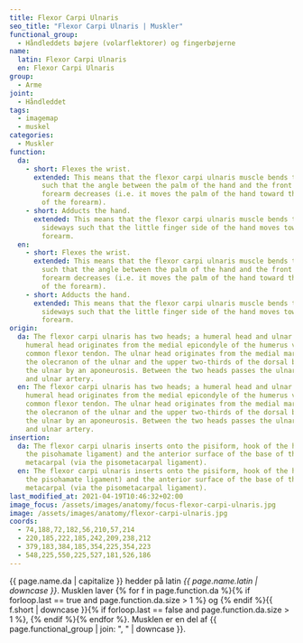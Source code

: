 ```yaml
---
title: Flexor Carpi Ulnaris
seo_title: "Flexor Carpi Ulnaris | Muskler"
functional_group:
  - Håndleddets bøjere (volarflektorer) og fingerbøjerne
name:
  latin: Flexor Carpi Ulnaris
  en: Flexor Carpi Ulnaris
group:
  - Arme
joint:
  - Håndleddet
tags:
  - imagemap
  - muskel
categories:
  - Muskler
function:
  da:
    - short: Flexes the wrist.
      extended: This means that the flexor carpi ulnaris muscle bends the wrist joint
        such that the angle between the palm of the hand and the front of the
        forearm decreases (i.e. it moves the palm of the hand toward the front
        of the forearm).
    - short: Adducts the hand.
      extended: This means that the flexor carpi ulnaris muscle bends the wrist
        sideways such that the little finger side of the hand moves toward the
        forearm.
  en:
    - short: Flexes the wrist.
      extended: This means that the flexor carpi ulnaris muscle bends the wrist joint
        such that the angle between the palm of the hand and the front of the
        forearm decreases (i.e. it moves the palm of the hand toward the front
        of the forearm).
    - short: Adducts the hand.
      extended: This means that the flexor carpi ulnaris muscle bends the wrist
        sideways such that the little finger side of the hand moves toward the
        forearm.
origin:
  da: The flexor carpi ulnaris has two heads; a humeral head and ulnar head. The
    humeral head originates from the medial epicondyle of the humerus via the
    common flexor tendon. The ulnar head originates from the medial margin of
    the olecranon of the ulnar and the upper two-thirds of the dorsal border of
    the ulnar by an aponeurosis. Between the two heads passes the ulnar nerve
    and ulnar artery.
  en: The flexor carpi ulnaris has two heads; a humeral head and ulnar head. The
    humeral head originates from the medial epicondyle of the humerus via the
    common flexor tendon. The ulnar head originates from the medial margin of
    the olecranon of the ulnar and the upper two-thirds of the dorsal border of
    the ulnar by an aponeurosis. Between the two heads passes the ulnar nerve
    and ulnar artery.
insertion:
  da: The flexor carpi ulnaris inserts onto the pisiform, hook of the hamate (via
    the pisohamate ligament) and the anterior surface of the base of the fifth
    metacarpal (via the pisometacarpal ligament).
  en: The flexor carpi ulnaris inserts onto the pisiform, hook of the hamate (via
    the pisohamate ligament) and the anterior surface of the base of the fifth
    metacarpal (via the pisometacarpal ligament).
last_modified_at: 2021-04-19T10:46:32+02:00
image_focus: /assets/images/anatomy/focus-flexor-carpi-ulnaris.jpg
image: /assets/images/anatomy/flexor-carpi-ulnaris.jpg
coords:
  - 74,188,72,182,56,210,57,214
  - 220,185,222,185,242,209,238,212
  - 379,183,384,185,354,225,354,223
  - 548,225,550,225,527,181,526,186
---
```


{{ page.name.da | capitalize }} hedder på latin *{{ page.name.latin | downcase }}*. Musklen laver {% for f in page.function.da %}{% if forloop.last == true and page.function.da.size > 1 %} og {% endif %}{{ f.short | downcase  }}{% if forloop.last == false and page.function.da.size > 1 %}, {% endif %}{% endfor %}. Musklen er en del af {{ page.functional_group | join: ", " | downcase }}.
